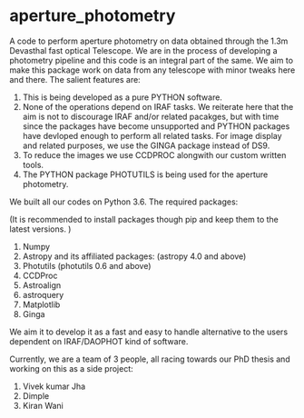 # aperture_photometry
A code to perform aperture photometry on data obtained through the 1.3m Devasthal  fast optical Telescope. We are in the process of developing a photometry pipeline and this code is an integral part of the same. We aim to make this package work on data from any telescope with minor tweaks here and there. The salient features are:

1. This is being developed as a pure PYTHON software.
2. None of the operations depend on IRAF tasks. We reiterate here that the aim is not to discourage IRAF and/or related pacakges, but with time since the packages have become unsupported and PYTHON packages have devloped enough to perform all related tasks.
For image display and related purposes, we use the GINGA package instead of DS9.
3. To reduce the images we use CCDPROC alongwith our custom written tools.
4. The PYTHON package PHOTUTILS is being used for the aperture photometry.


We built all our codes on Python 3.6. The required packages: 

(It is recommended to install packages though pip and keep them to the latest versions.  )

1. Numpy
2. Astropy and its affiliated packages: (astropy 4.0 and above)
3. Photutils  (photutils 0.6 and above)
4. CCDProc
5. Astroalign
6. astroquery
7. Matplotlib
8. Ginga

We aim it to develop it as a fast and easy to handle alternative to the users dependent on IRAF/DAOPHOT kind of software.

Currently, we are a team of 3 people, all racing towards our PhD thesis and working on this as a side project:

1. Vivek kumar Jha
2. Dimple
3. Kiran Wani
